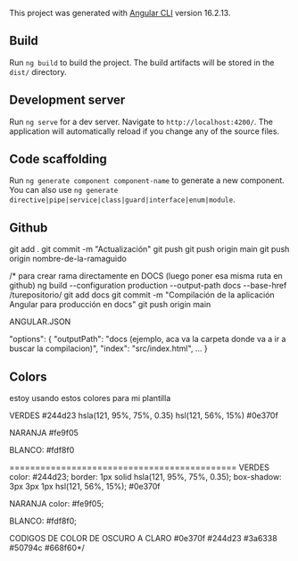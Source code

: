 This project was generated with [Angular CLI](https://github.com/angular/angular-cli) version 16.2.13.

## Build

Run `ng build` to build the project. The build artifacts will be stored in the `dist/` directory.

## Development server

Run `ng serve` for a dev server. Navigate to `http://localhost:4200/`. The application will automatically reload if you change any of the source files.

## Code scaffolding

Run `ng generate component component-name` to generate a new component. You can also use `ng generate directive|pipe|service|class|guard|interface|enum|module`.

## Github
  git add .
  git commit -m "Actualización"
  git push
  git push origin main
  git push origin nombre-de-la-ramaguido



/*
  para crear rama directamente en DOCS (luego poner esa misma ruta en github)
ng build --configuration production --output-path docs --base-href /turepositorio/
git add docs
git commit -m "Compilación de la aplicación Angular para producción en docs"
git push origin main


ANGULAR.JSON

"options": {
    "outputPath": "docs (ejemplo, aca va la carpeta donde va a ir a buscar la compilacion)",
    "index": "src/index.html",
    ...
}

## Colors

estoy usando estos colores para mi plantilla

VERDES
#244d23
hsla(121, 95%, 75%, 0.35)
hsl(121, 56%, 15%)
#0e370f  

NARANJA
#fe9f05

BLANCO:
#fdf8f0


============================================
VERDES
  color: #244d23;
  border: 1px solid hsla(121, 95%, 75%, 0.35);
  box-shadow: 3px 3px 1px hsl(121, 56%, 15%);
   #0e370f 

NARANJA
color: #fe9f05;

BLANCO:
#fdf8f0; 

CODIGOS DE COLOR DE OSCURO A CLARO
#0e370f
#244d23
#3a6338
#50794c
#668f60*/






